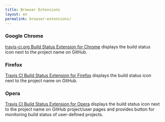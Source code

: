 ```yaml
---
title: Browser Extensions
layout: en
permalink: browser-extensions/
---
```


### Google Chrome

[travis-ci.org Build Status Extension for Chrome](https://chrome.google.com/webstore/detail/klbmicjanlggbmanmpneloekhajhhbfb) displays the build status icon next to the project name on GitHub.

### Firefox

[Travis CI Build Status Extension for Firefox](https://addons.mozilla.org/en-US/firefox/addon/githubtravis/) displays the build status icon next to the project name on GitHub.

### Opera

[Travis CI Build Status Extension for Opera](https://addons.opera.com/en/extensions/details/travisgithub/) displays the build status icon next to the project name on GitHub project/user pages and provides button for monitoring build status of user-defined projects.
